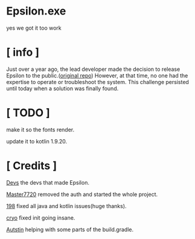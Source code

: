 # Epsilon.exe
yes we got it too work

# [ info ]
Just over a year ago, the lead developer made the decision to release Epsilon to the public.([original repo]([(https://github.com/SpartanB312/Epsilon))) However, at that time, no one had the expertise to operate or troubleshoot the system. This challenge persisted until today when a solution was finally found.

# [ TODO ]

make it so the fonts render.

update it to kotlin 1.9.20.

# [ Credits ]

[Devs](https://github.com/SpartanB312) the devs that made Epsilon.

[Master7720](https://github.com/master7720) removed the auth and started the whole project.

[198](https://github.com/ta-o666) fixed all java and kotlin issues(huge thanks).

[cryo](https://github.com/CrytoPal) fixed init going insane.

[Autstin](https://github.com/The-Forecaster) helping with some parts of the build.gradle.
